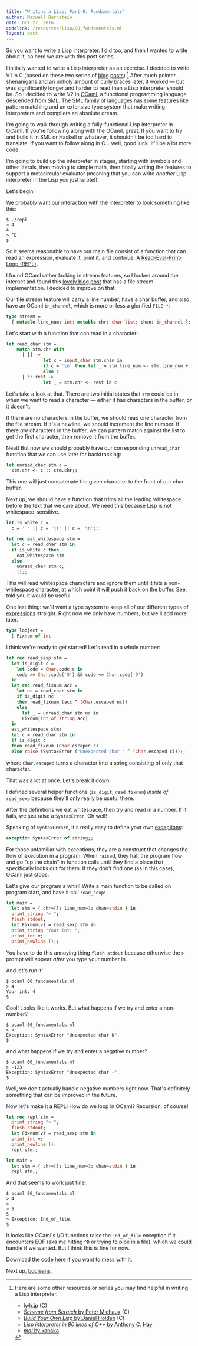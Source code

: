 ```yaml
---
title: "Writing a Lisp, Part 0: Fundamentals"
author: Maxwell Bernstein
date: Oct 27, 2016
codelink: /resources/lisp/00_fundamentals.ml
layout: post
---
```


So you want to write a [Lisp
interpreter](https://en.wikipedia.org/wiki/Lisp_(programming_language)). I did
too, and then I wanted to write about it, so here we are with this post series.

I initially wanted to write a Lisp interpreter as an exercise. I decided to
write V1 in C (based on these two series of [blog](http://www.lwh.jp/lisp/)
[posts](http://peter.michaux.ca/articles/scheme-from-scratch-introduction)).[^other-resources]
After much pointer shenanigans and an unholy
amount of curly braces later, it worked &mdash; but was significantly longer
and harder to read than a Lisp interpreter should be. So I decided to write V2
in [OCaml](https://www.ocaml.org/), a functional programming language descended
from [SML](https://en.wikipedia.org/wiki/Standard_ML). The SML family of
languages has some features like pattern matching and an extensive type system
that make writing interpreters and compilers an absolute dream.

I'm going to walk through writing a fully-functional Lisp interpreter in OCaml.
If you're following along with the OCaml, great. If you want to try and build
it in SML or Haskell or whatever, it shouldn't be too hard to translate. If
you want to follow along in C... well, good luck. It'll be a lot more code.

I'm going to build up the interpreter in stages, starting with symbols and
other literals, then moving to simple math, then finally writing the features
to support a metacircular evaluator (meaning that you can write *another* Lisp
interpreter in the Lisp you just wrote!).

Let's begin!

We probably want our interaction with the interpreter to look something like
this:

```
$ ./repl
> 4
4
> ^D
$
```

So it seems reasonable to have our main file consist of a function that can
read an expression, evaluate it, print it, and continue. A [Read-Eval-Print-Loop
(REPL)](https://en.wikipedia.org/wiki/Read%E2%80%93eval%E2%80%93print_loop).

I found OCaml rather lacking in stream features, so I looked around the
internet and found this [lovely blog
post](http://troydm.github.io/blog/2014/03/29/writing-micro-compiler-in-ocaml/)
that has a file stream implementation. I decided to improve on that.

Our file stream feature will carry a line number, have a char buffer, and also
have an OCaml `in_channel`, which is more or less a glorified `FILE *`:

```ocaml
type stream =
  { mutable line_num: int; mutable chr: char list; chan: in_channel };;
```

Let's start with a function that can read in a character:

```ocaml
let read_char stm =
    match stm.chr with
      | [] ->
              let c = input_char stm.chan in
              if c = '\n' then let _ = stm.line_num <- stm.line_num + 1 in c
              else c
      | c::rest ->
              let _ = stm.chr <- rest in c
```

Let's take a look at that. There are two initial states that `stm` could be in
when we want to read a character &mdash; either it has characters in the
buffer, or it doesn't.

If there are no characters in the buffer, we should read one character from the
file stream. If it's a newline, we should increment the line number. If there
*are* characters in the buffer, we can pattern match against the list to get
the first character, then remove it from the buffer.

Neat! But now we should probably have our corresponding `unread_char` function
that we can use later for backtracking:

```ocaml
let unread_char stm c =
  stm.chr <- c :: stm.chr;;
```

This one will just concatenate the given character to the front of our char
buffer.

Next up, we should have a function that trims all the leading whitespace before
the text that we care about. We need this because Lisp is not
whitespace-sensitive.

```ocaml
let is_white c =
  c = ' ' || c = '\t' || c = '\n';;

let rec eat_whitespace stm =
  let c = read_char stm in
  if is_white c then
    eat_whitespace stm
  else
    unread_char stm c;
    ();;
```

This will read whitespace characters and ignore them until it hits a
non-whitespace character, at which point it will push it back on the buffer.
See, told you it would be useful.

One last thing: we'll want a type system to keep all of our different types of
[expressions](https://www.cs.sfu.ca/CourseCentral/310/pwfong/Lisp/1/tutorial1.html)
straight. Right now we only have numbers, but we'll add more later.

```ocaml
type lobject =
  | Fixnum of int
```

I think we're ready to get started! Let's read in a whole number:

```ocaml
let rec read_sexp stm =
  let is_digit c =
    let code = Char.code c in
    code >= Char.code('0') && code <= Char.code('9')
  in
  let rec read_fixnum acc =
    let nc = read_char stm in
    if is_digit nc
    then read_fixnum (acc ^ (Char.escaped nc))
    else
      let _ = unread_char stm nc in
      Fixnum(int_of_string acc)
  in
  eat_whitespace stm;
  let c = read_char stm in
  if is_digit c
  then read_fixnum (Char.escaped c)
  else raise (SyntaxError ("Unexpected char " ^ (Char.escaped c)));;
```

where `Char.escaped` turns a character into a string consisting of only that
character.

That was a lot at once. Let's break it down.

I defined several helper functions (`is_digit`, `read_fixnum`) *inside of*
`read_sexp` because they'll only really be useful there.

After the definitions we eat whitespace, then try and read in a number. If it
fails, we just raise a `SyntaxError`. Oh well!

Speaking of `SyntaxError`s, it's really easy to define your own
[exceptions](https://en.wikipedia.org/wiki/Exception_handling):

```ocaml
exception SyntaxError of string;;
```

For those unfamiliar with exceptions, they are a construct that changes the
flow of execution in a program. When `raise`d, they halt the program flow and
go "up the chain" in function calls until they find a place that specifically
looks out for them. If they don't find one (as in this case), OCaml just stops.

Let's give our program a whirl! Write a main function to be called on program
start, and have it call `read_sexp`:

```ocaml
let main =
  let stm = { chr=[]; line_num=1; chan=stdin } in
  print_string "> ";
  flush stdout;
  let Fixnum(v) = read_sexp stm in
  print_string "Your int: ";
  print_int v;
  print_newline ();;
```

You have to do this annoying thing `flush stdout` because otherwise the `> `
prompt will appear *after* you type your number in.

And let's run it!

```
$ ocaml 00_fundamentals.ml
> 4
Your int: 4
$
```

Cool! Looks like it works. But what happens if we try and enter a non-number?

```
$ ocaml 00_fundamentals.ml
> k
Exception: SyntaxError "Unexpected char k".
$
```

And what happens if we try and enter a negative number?

```
$ ocaml 00_fundamentals.ml
> -123
Exception: SyntaxError "Unexpected char -".
$
```

Well, we don't actually handle negative numbers right now. That's definitely
something that can be improved in the future.

Now let's make it a REPL! How do we loop in OCaml? Recursion, of course!

```ocaml
let rec repl stm =
  print_string "> ";
  flush stdout;
  let Fixnum(v) = read_sexp stm in
  print_int v;
  print_newline ();
  repl stm;;

let main =
  let stm = { chr=[]; line_num=1; chan=stdin } in
  repl stm;;
```

And that seems to work just fine:

```
$ ocaml 00_fundamentals.ml
> 4
4
> 5
5
> Exception: End_of_file.
$
```

It looks like OCaml's I/O functions raise the `End_of_file` exception if it
encounters EOF (aka me hitting `^D` or trying to pipe in a file), which we
could handle if we wanted. But I think this is fine for now.

Download the code <a href="{{ page.codelink }}">here</a> if you want to mess
with it.

Next up, [booleans](/blog/lisp/01_booleans/).

[^other-resources]:
    Here are some other resources or series you may find helpful in writing a
    Lisp interpreter.

    * [lwh.jp](https://www.lwh.jp/lisp/) (C)
    * [*Scheme from Scratch* by Peter Michaux](http://peter.michaux.ca/articles/scheme-from-scratch-introduction) (C)
    * [*Build Your Own Lisp* by Daniel Holden](http://buildyourownlisp.com/contents) (C)
    * [*Lisp interpreter in 90 lines of C++* by Anthony C. Hay](http://howtowriteaprogram.blogspot.com/2010/11/lisp-interpreter-in-90-lines-of-c.html)
    * [*mal* by kanaka](https://github.com/kanaka/mal/blob/master/process/guide.md)
